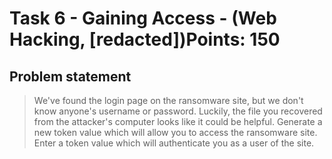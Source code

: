 # Task 6 - Gaining Access - (Web Hacking, [redacted])Points: 150

## Problem statement

> We've found the login page on the ransomware site, but we don't know anyone's username or password. Luckily, the file you recovered from the attacker's computer looks like it could be helpful.
> Generate a new token value which will allow you to access the ransomware site.
> Enter a token value which will authenticate you as a user of the site.



```python

```
